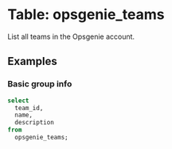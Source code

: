 # Table: opsgenie_teams

List all teams in the Opsgenie account.

## Examples

### Basic group info

```sql
select
  team_id,
  name,
  description 
from
  opsgenie_teams;
```
